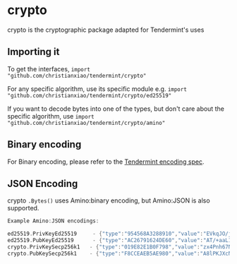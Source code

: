 # crypto

crypto is the cryptographic package adapted for Tendermint's uses

## Importing it
To get the interfaces,
`import "github.com/christianxiao/tendermint/crypto"`

For any specific algorithm, use its specific module e.g.
`import "github.com/christianxiao/tendermint/crypto/ed25519"`

If you want to decode bytes into one of the types, but don't care about the specific algorithm, use
`import "github.com/christianxiao/tendermint/crypto/amino"`

## Binary encoding

For Binary encoding, please refer to the [Tendermint encoding spec](https://github.com/christianxiao/tendermint/blob/master/docs/spec/blockchain/encoding.md).

## JSON Encoding

crypto `.Bytes()` uses Amino:binary encoding, but Amino:JSON is also supported.

```go
Example Amino:JSON encodings:

ed25519.PrivKeyEd25519     - {"type":"954568A3288910","value":"EVkqJO/jIXp3rkASXfh9YnyToYXRXhBr6g9cQVxPFnQBP/5povV4HTjvsy530kybxKHwEi85iU8YL0qQhSYVoQ=="}
ed25519.PubKeyEd25519      - {"type":"AC26791624DE60","value":"AT/+aaL1eB0477Mud9JMm8Sh8BIvOYlPGC9KkIUmFaE="}
crypto.PrivKeySecp256k1   - {"type":"019E82E1B0F798","value":"zx4Pnh67N+g2V+5vZbQzEyRerX9c4ccNZOVzM9RvJ0Y="}
crypto.PubKeySecp256k1    - {"type":"F8CCEAEB5AE980","value":"A8lPKJXcNl5VHt1FK8a244K9EJuS4WX1hFBnwisi0IJx"}
```
